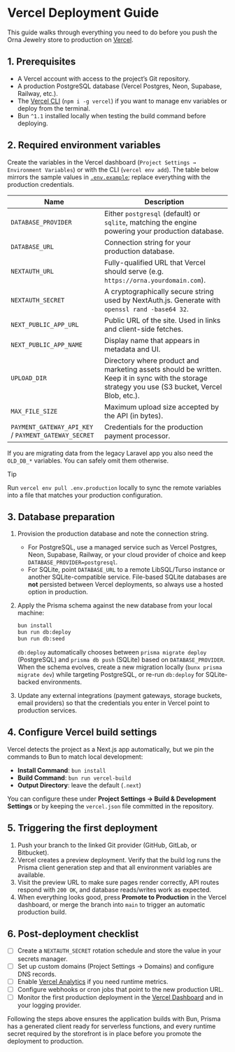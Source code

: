 # Vercel Deployment Guide

This guide walks through everything you need to do before you push the Orna Jewelry store to production on [Vercel](https://vercel.com/).

## 1. Prerequisites

- A Vercel account with access to the project’s Git repository.
- A production PostgreSQL database (Vercel Postgres, Neon, Supabase, Railway, etc.).
- The [Vercel CLI](https://vercel.com/docs/cli) (`npm i -g vercel`) if you want to manage env variables or deploy from the terminal.
- Bun `^1.1` installed locally when testing the build command before deploying.

## 2. Required environment variables

Create the variables in the Vercel dashboard (`Project Settings → Environment Variables`) or with the CLI (`vercel env add`). The table below mirrors the sample values in [`.env.example`](../../.env.example); replace everything with the production credentials.

| Name                                                 | Description                                                                                                                                       |
| ---------------------------------------------------- | ------------------------------------------------------------------------------------------------------------------------------------------------- |
| `DATABASE_PROVIDER`                                  | Either `postgresql` (default) or `sqlite`, matching the engine powering your production database.                                                 |
| `DATABASE_URL`                                       | Connection string for your production database.                                                                                                   |
| `NEXTAUTH_URL`                                       | Fully-qualified URL that Vercel should serve (e.g. `https://orna.yourdomain.com`).                                                                |
| `NEXTAUTH_SECRET`                                    | A cryptographically secure string used by NextAuth.js. Generate with `openssl rand -base64 32`.                                                   |
| `NEXT_PUBLIC_APP_URL`                                | Public URL of the site. Used in links and client-side fetches.                                                                                    |
| `NEXT_PUBLIC_APP_NAME`                               | Display name that appears in metadata and UI.                                                                                                     |
| `UPLOAD_DIR`                                         | Directory where product and marketing assets should be written. Keep it in sync with the storage strategy you use (S3 bucket, Vercel Blob, etc.). |
| `MAX_FILE_SIZE`                                      | Maximum upload size accepted by the API (in bytes).                                                                                               |
| `PAYMENT_GATEWAY_API_KEY` / `PAYMENT_GATEWAY_SECRET` | Credentials for the production payment processor.                                                                                                 |

If you are migrating data from the legacy Laravel app you also need the `OLD_DB_*` variables. You can safely omit them otherwise.

> [!TIP]
> Run `vercel env pull .env.production` locally to sync the remote variables into a file that matches your production configuration.

## 3. Database preparation

1. Provision the production database and note the connection string.
   - For PostgreSQL, use a managed service such as Vercel Postgres, Neon, Supabase, Railway, or your cloud provider of choice and keep `DATABASE_PROVIDER=postgresql`.
   - For SQLite, point `DATABASE_URL` to a remote LibSQL/Turso instance or another SQLite-compatible service. File-based SQLite databases are **not** persisted between Vercel deployments, so always use a hosted option in production.

2. Apply the Prisma schema against the new database from your local machine:

   ```bash
   bun install
   bun run db:deploy
   bun run db:seed
   ```

   `db:deploy` automatically chooses between `prisma migrate deploy` (PostgreSQL) and `prisma db push` (SQLite) based on `DATABASE_PROVIDER`. When the schema evolves, create a new migration locally (`bunx prisma migrate dev`) while targeting PostgreSQL, or re-run `db:deploy` for SQLite-backed environments.

3. Update any external integrations (payment gateways, storage buckets, email providers) so that the credentials you enter in Vercel point to production services.

## 4. Configure Vercel build settings

Vercel detects the project as a Next.js app automatically, but we pin the commands to Bun to match local development:

- **Install Command**: `bun install`
- **Build Command**: `bun run vercel-build`
- **Output Directory**: leave the default (`.next`)

You can configure these under **Project Settings → Build & Development Settings** or by keeping the `vercel.json` file committed in the repository.

## 5. Triggering the first deployment

1. Push your branch to the linked Git provider (GitHub, GitLab, or Bitbucket).
2. Vercel creates a preview deployment. Verify that the build log runs the Prisma client generation step and that all environment variables are available.
3. Visit the preview URL to make sure pages render correctly, API routes respond with `200 OK`, and database reads/writes work as expected.
4. When everything looks good, press **Promote to Production** in the Vercel dashboard, or merge the branch into `main` to trigger an automatic production build.

## 6. Post-deployment checklist

- [ ] Create a `NEXTAUTH_SECRET` rotation schedule and store the value in your secrets manager.
- [ ] Set up custom domains (Project Settings → Domains) and configure DNS records.
- [ ] Enable [Vercel Analytics](https://vercel.com/docs/analytics) if you need runtime metrics.
- [ ] Configure webhooks or cron jobs that point to the new production URL.
- [ ] Monitor the first production deployment in the [Vercel Dashboard](https://vercel.com/dashboard) and in your logging provider.

Following the steps above ensures the application builds with Bun, Prisma has a generated client ready for serverless functions, and every runtime secret required by the storefront is in place before you promote the deployment to production.

